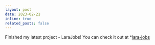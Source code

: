 ```yaml
---
layout: post
date: 2023-02-21
inline: true
related_posts: false
---
```


Finished my latest project - LaraJobs! You can check it out at *[lara-jobs](https://github.com/gitnjole/lara-jobs)
